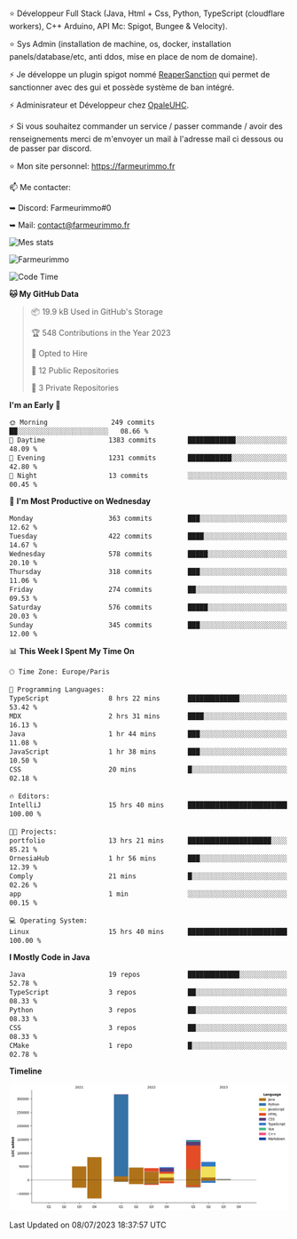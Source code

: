 ⭐ Développeur Full Stack (Java, Html + Css, Python, TypeScript (cloudflare workers), C++ Arduino,  API Mc: Spigot, Bungee & Velocity).

⭐ Sys Admin (installation de machine, os, docker, installation panels/database/etc, anti ddos, mise en place de nom de domaine).

⚡ Je développe un plugin spigot nommé [ReaperSanction](https://www.spigotmc.org/resources/reapersanction.89580/) qui permet de sanctionner avec des gui et possède système de ban intégré.

⚡ Adminisrateur et Développeur chez [OpaleUHC](https://opaleuhc.fr).

⚡ Si vous souhaitez commander un service / passer commande / avoir des renseignements merci de m'envoyer un mail à l'adresse mail ci dessous ou de passer par discord.

⭐ Mon site personnel: https://farmeurimmo.fr

   
📫 Me contacter:
 
   ➥ Discord: Farmeurimmo#0
   
   ➥ Mail: contact@farmeurimmo.fr

![Mes stats](https://github-readme-stats.farmeurimmo.fr/api?username=Farmeurimmo&count_private=true&show_icons=true&theme=radical)

<img src="https://komarev.com/ghpvc/?username=Farmeurimmo" alt="Farmeurimmo" />

<!--START_SECTION:waka-->
![Code Time](http://img.shields.io/badge/Code%20Time-820%20hrs%208%20mins-blue)

**🐱 My GitHub Data** 

> 📦 19.9 kB Used in GitHub's Storage 
 > 
> 🏆 548 Contributions in the Year 2023
 > 
> 💼 Opted to Hire
 > 
> 📜 12 Public Repositories 
 > 
> 🔑 3 Private Repositories 
 > 
**I'm an Early 🐤** 

```text
🌞 Morning                249 commits         ██░░░░░░░░░░░░░░░░░░░░░░░   08.66 % 
🌆 Daytime                1383 commits        ████████████░░░░░░░░░░░░░   48.09 % 
🌃 Evening                1231 commits        ███████████░░░░░░░░░░░░░░   42.80 % 
🌙 Night                  13 commits          ░░░░░░░░░░░░░░░░░░░░░░░░░   00.45 % 
```
📅 **I'm Most Productive on Wednesday** 

```text
Monday                   363 commits         ███░░░░░░░░░░░░░░░░░░░░░░   12.62 % 
Tuesday                  422 commits         ████░░░░░░░░░░░░░░░░░░░░░   14.67 % 
Wednesday                578 commits         █████░░░░░░░░░░░░░░░░░░░░   20.10 % 
Thursday                 318 commits         ███░░░░░░░░░░░░░░░░░░░░░░   11.06 % 
Friday                   274 commits         ██░░░░░░░░░░░░░░░░░░░░░░░   09.53 % 
Saturday                 576 commits         █████░░░░░░░░░░░░░░░░░░░░   20.03 % 
Sunday                   345 commits         ███░░░░░░░░░░░░░░░░░░░░░░   12.00 % 
```


📊 **This Week I Spent My Time On** 

```text
🕑︎ Time Zone: Europe/Paris

💬 Programming Languages: 
TypeScript               8 hrs 22 mins       █████████████░░░░░░░░░░░░   53.42 % 
MDX                      2 hrs 31 mins       ████░░░░░░░░░░░░░░░░░░░░░   16.13 % 
Java                     1 hr 44 mins        ███░░░░░░░░░░░░░░░░░░░░░░   11.08 % 
JavaScript               1 hr 38 mins        ███░░░░░░░░░░░░░░░░░░░░░░   10.50 % 
CSS                      20 mins             █░░░░░░░░░░░░░░░░░░░░░░░░   02.18 % 

🔥 Editors: 
IntelliJ                 15 hrs 40 mins      █████████████████████████   100.00 % 

🐱‍💻 Projects: 
portfolio                13 hrs 21 mins      █████████████████████░░░░   85.21 % 
OrnesiaHub               1 hr 56 mins        ███░░░░░░░░░░░░░░░░░░░░░░   12.39 % 
Comply                   21 mins             █░░░░░░░░░░░░░░░░░░░░░░░░   02.26 % 
app                      1 min               ░░░░░░░░░░░░░░░░░░░░░░░░░   00.15 % 

💻 Operating System: 
Linux                    15 hrs 40 mins      █████████████████████████   100.00 % 
```

**I Mostly Code in Java** 

```text
Java                     19 repos            █████████████░░░░░░░░░░░░   52.78 % 
TypeScript               3 repos             ██░░░░░░░░░░░░░░░░░░░░░░░   08.33 % 
Python                   3 repos             ██░░░░░░░░░░░░░░░░░░░░░░░   08.33 % 
CSS                      3 repos             ██░░░░░░░░░░░░░░░░░░░░░░░   08.33 % 
CMake                    1 repo              █░░░░░░░░░░░░░░░░░░░░░░░░   02.78 % 
```



**Timeline**

![Lines of Code chart](https://raw.githubusercontent.com/Farmeurimmo/Farmeurimmo/main/assets/bar_graph.png)


 Last Updated on 08/07/2023 18:37:57 UTC
<!--END_SECTION:waka-->
